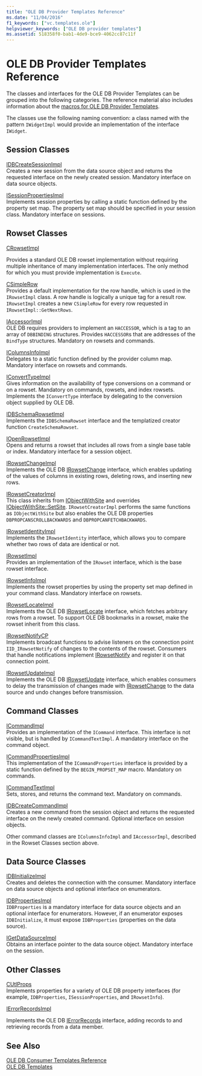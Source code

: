```yaml
---
title: "OLE DB Provider Templates Reference"
ms.date: "11/04/2016"
f1_keywords: ["vc.templates.ole"]
helpviewer_keywords: ["OLE DB provider templates"]
ms.assetid: 518358f0-bab1-4de9-bce9-4062cc87c11f
---
```

# OLE DB Provider Templates Reference

The classes and interfaces for the OLE DB Provider Templates can be grouped into the following categories. The reference material also includes information about the [macros for OLE DB Provider Templates](../../data/oledb/macros-for-ole-db-provider-templates.md).

The classes use the following naming convention: a class named with the pattern `IWidgetImpl` would provide an implementation of the interface `IWidget`.

## Session Classes

[IDBCreateSessionImpl](../../data/oledb/idbcreatesessionimpl-class.md)<br/>
Creates a new session from the data source object and returns the requested interface on the newly created session. Mandatory interface on data source objects.

[ISessionPropertiesImpl](../../data/oledb/isessionpropertiesimpl-class.md)<br/>
Implements session properties by calling a static function defined by the property set map. The property set map should be specified in your session class. Mandatory interface on sessions.

## Rowset Classes

[CRowsetImpl](../../data/oledb/crowsetimpl-class.md)

Provides a standard OLE DB rowset implementation without requiring multiple inheritance of many implementation interfaces. The only method for which you must provide implementation is `Execute`.

[CSimpleRow](../../data/oledb/csimplerow-class.md)<br/>
Provides a default implementation for the row handle, which is used in the `IRowsetImpl` class. A row handle is logically a unique tag for a result row. `IRowsetImpl` creates a new `CSimpleRow` for every row requested in `IRowsetImpl::GetNextRows`.

[IAccessorImpl](../../data/oledb/iaccessorimpl-class.md)<br/>
OLE DB requires providers to implement an `HACCESSOR`, which is a tag to an array of `DBBINDING` structures. Provides `HACCESSOR`s that are addresses of the `BindType` structures. Mandatory on rowsets and commands.

[IColumnsInfoImpl](../../data/oledb/icolumnsinfoimpl-class.md)<br/>
Delegates to a static function defined by the provider column map. Mandatory interface on rowsets and commands.

[IConvertTypeImpl](../../data/oledb/iconverttypeimpl-class.md)<br/>
Gives information on the availability of type conversions on a command or on a rowset. Mandatory on commands, rowsets, and index rowsets. Implements the `IConvertType` interface by delegating to the conversion object supplied by OLE DB.

[IDBSchemaRowsetImpl](../../data/oledb/idbschemarowsetimpl-class.md)<br/>
Implements the `IDBSchemaRowset` interface and the templatized creator function `CreateSchemaRowset`.

[IOpenRowsetImpl](../../data/oledb/iopenrowsetimpl-class.md)<br/>
Opens and returns a rowset that includes all rows from a single base table or index. Mandatory interface for a session object.

[IRowsetChangeImpl](../../data/oledb/irowsetchangeimpl-class.md)<br/>
Implements the OLE DB [IRowsetChange](/previous-versions/windows/desktop/ms715790(v=vs.85)) interface, which enables updating of the values of columns in existing rows, deleting rows, and inserting new rows.

[IRowsetCreatorImpl](../../data/oledb/irowsetcreatorimpl-class.md)<br/>
This class inherits from [IObjectWithSite](/windows/desktop/api/ocidl/nn-ocidl-iobjectwithsite) and overrides [IObjectWithSite::SetSite](/windows/desktop/api/ocidl/nf-ocidl-iobjectwithsite-setsite). `IRowsetCreatorImpl` performs the same functions as `IObjectWithSite` but also enables the OLE DB properties `DBPROPCANSCROLLBACKWARDS` and `DBPROPCANFETCHBACKWARDS`.

[IRowsetIdentityImpl](../../data/oledb/irowsetidentityimpl-class.md)<br/>
Implements the `IRowsetIdentity` interface, which allows you to compare whether two rows of data are identical or not.

[IRowsetImpl](../../data/oledb/irowsetimpl-class.md)<br/>
Provides an implementation of the `IRowset` interface, which is the base rowset interface.

[IRowsetInfoImpl](../../data/oledb/irowsetinfoimpl-class.md)<br/>
Implements the rowset properties by using the property set map defined in your command class. Mandatory interface on rowsets.

[IRowsetLocateImpl](../../data/oledb/irowsetlocateimpl-class.md)<br/>
Implements the OLE DB [IRowsetLocate](/previous-versions/windows/desktop/ms721190(v=vs.85)) interface, which fetches arbitrary rows from a rowset. To support OLE DB bookmarks in a rowset, make the rowset inherit from this class.

[IRowsetNotifyCP](../../data/oledb/irowsetnotifycp-class.md)<br/>
Implements broadcast functions to advise listeners on the connection point `IID_IRowsetNotify` of changes to the contents of the rowset. Consumers that handle notifications implement [IRowsetNotify](/previous-versions/windows/desktop/ms712959(v=vs.85)) and register it on that connection point.

[IRowsetUpdateImpl](../../data/oledb/irowsetupdateimpl-class.md)<br/>
Implements the OLE DB [IRowsetUpdate](/previous-versions/windows/desktop/ms714401(v=vs.85)) interface, which enables consumers to delay the transmission of changes made with [IRowsetChange](/previous-versions/windows/desktop/ms715790(v=vs.85)) to the data source and undo changes before transmission.

## Command Classes

[ICommandImpl](../../data/oledb/icommandimpl-class.md)<br/>
Provides an implementation of the `ICommand` interface. This interface is not visible, but is handled by `ICommandTextImpl`. A mandatory interface on the command object.

[ICommandPropertiesImpl](../../data/oledb/icommandpropertiesimpl-class.md)<br/>
This implementation of the `ICommandProperties` interface is provided by a static function defined by the `BEGIN_PROPSET_MAP` macro. Mandatory on commands.

[ICommandTextImpl](../../data/oledb/icommandtextimpl-class.md)<br/>
Sets, stores, and returns the command text. Mandatory on commands.

[IDBCreateCommandImpl](../../data/oledb/idbcreatecommandimpl-class.md)<br/>
Creates a new command from the session object and returns the requested interface on the newly created command. Optional interface on session objects.

Other command classes are `IColumnsInfoImpl` and `IAccessorImpl`, described in the Rowset Classes section above.

## Data Source Classes

[IDBInitializeImpl](../../data/oledb/idbinitializeimpl-class.md)<br/>
Creates and deletes the connection with the consumer. Mandatory interface on data source objects and optional interface on enumerators.

[IDBPropertiesImpl](../../data/oledb/idbpropertiesimpl-class.md)<br/>
`IDBProperties` is a mandatory interface for data source objects and an optional interface for enumerators. However, if an enumerator exposes `IDBInitialize`, it must expose `IDBProperties` (properties on the data source).

[IGetDataSourceImpl](../../data/oledb/igetdatasourceimpl-class.md)<br/>
Obtains an interface pointer to the data source object. Mandatory interface on the session.

## Other Classes

[CUtlProps](../../data/oledb/cutlprops-class.md)<br/>
Implements properties for a variety of OLE DB property interfaces (for example, `IDBProperties`, `ISessionProperties`, and `IRowsetInfo`).

[IErrorRecordsImpl](../../data/oledb/ierrorrecordsimpl-class.md)

Implements the OLE DB [IErrorRecords](/previous-versions/windows/desktop/ms718112(v=vs.85)) interface, adding records to and retrieving records from a data member.

## See Also

[OLE DB Consumer Templates Reference](../../data/oledb/ole-db-consumer-templates-reference.md)<br/>
[OLE DB Templates](../../data/oledb/ole-db-templates.md)